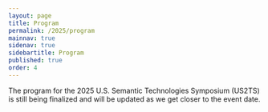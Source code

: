 ```yaml
---
layout: page
title: Program
permalink: /2025/program
mainnav: true
sidenav: true
sidebartitle: Program
published: true
order: 4
---
```


The program for the 2025 U.S. Semantic Technologies Symposium (US2TS) is still being finalized and will be updated as we get closer to the event date.

